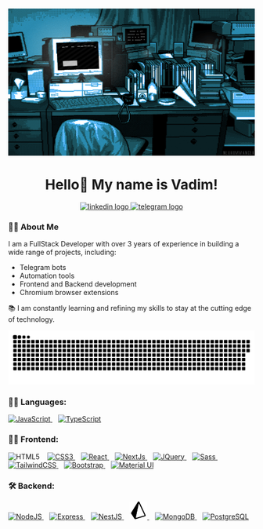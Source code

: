 <br clear="both">

<div align="center">
  <img height="300" width="600" src="assets/developer.gif" />
</div>

<h1 align="center">Hello👋 My name is Vadim!</h1>

<div align="center">
  <a href="https://www.linkedin.com/in/vadim-bykadorov" target="_blank">
    <img src="https://img.shields.io/badge/LinkedIn-0077B5?style=for-the-badge&logo=linkedin&logoColor=white"
      height="25" alt="linkedin logo" />
  </a>
  <a href="https://t.me/Vault_Boy13" target="_blank">
    <img
      src="https://img.shields.io/static/v1?message=Telegram&logo=telegram&label=&color=2CA5E0&logoColor=white&labelColor=&style=for-the-badge"
      height="25" alt="telegram logo" />
  </a>
</div>

<h3 align="left">👩‍💻 About Me</h3>

<p align="left">I am a FullStack Developer with over 3 years of experience in building a wide range of projects,
  including:</p>
<ul align="left">
  <li>Telegram bots</li>
  <li>Automation tools</li>
  <li>Frontend and Backend development</li>
  <li>Chromium browser extensions</li>
</ul>
<p align="left">📚 I am constantly learning and refining my skills to stay at the cutting edge of technology.</p>

<p align="center">
  <img width="600" src="assets/github-snake.svg" alt="snake" />
</p>

<h3 align="left">👨‍💻 Languages:</h3>

<div align="left">
  <a href="https://developer.mozilla.org/en-US/docs/Web/JavaScript" target="_blank">
    <img
      src="https://raw.githubusercontent.com/danielcranney/readme-generator/main/public/icons/skills/javascript-colored.svg"
      width="36" height="36" alt="JavaScript" />
  </a>
&nbsp;&nbsp;
  <a href="https://www.typescriptlang.org/" target="_blank">
    <img
      src="https://raw.githubusercontent.com/danielcranney/readme-generator/main/public/icons/skills/typescript-colored.svg"
      width="36" height="36" alt="TypeScript" />
  </a>
</div>

<h3 align="left">👨‍💻 Frontend:</h3>

<div align="left">
  <a href="https://developer.mozilla.org/en-US/docs/Glossary/HTML5" target="_blank"></a>
  <img src="https://raw.githubusercontent.com/danielcranney/readme-generator/main/public/icons/skills/html5-colored.svg"
    width="36" height="36" alt="HTML5" />
  </a>
  &nbsp;&nbsp;
  <a href="https://www.w3.org/TR/CSS/#css" target="_blank">
    <img
      src="https://raw.githubusercontent.com/danielcranney/readme-generator/main/public/icons/skills/css3-colored.svg"
      width="36" height="36" alt="CSS3" />
  </a>
  &nbsp;&nbsp;
  <a href="https://reactjs.org/" target="_blank">
    <img
      src="https://raw.githubusercontent.com/danielcranney/readme-generator/main/public/icons/skills/react-colored.svg"
      width="36" height="36" alt="React" />
  </a>
  &nbsp;&nbsp;
  <a href="https://nextjs.org/docs" target="_blank">
    <img
      src="https://raw.githubusercontent.com/danielcranney/readme-generator/main/public/icons/skills/nextjs-colored.svg"
      width="36" height="36" alt="NextJs" />
  </a>
  &nbsp;&nbsp;
  <a href="https://jquery.com/" target="_blank">
    <img
      src="https://raw.githubusercontent.com/danielcranney/readme-generator/main/public/icons/skills/jquery-colored.svg"
      width="36" height="36" alt="JQuery" />
  </a>
  &nbsp;&nbsp;
  <a href="https://sass-lang.com/" target="_blank">
    <img
      src="https://raw.githubusercontent.com/danielcranney/readme-generator/main/public/icons/skills/sass-colored.svg"
      width="36" height="36" alt="Sass" />
  </a>
  &nbsp;&nbsp;
  <a href="https://tailwindcss.com/" target="_blank">
    <img
      src="https://raw.githubusercontent.com/danielcranney/readme-generator/main/public/icons/skills/tailwindcss-colored.svg"
      width="36" height="36" alt="TailwindCSS" />
  </a>
  &nbsp;&nbsp;
  <a href="https://getbootstrap.com/" target="_blank">
    <img
      src="https://raw.githubusercontent.com/danielcranney/readme-generator/main/public/icons/skills/bootstrap-colored.svg"
      width="36" height="36" alt="Bootstrap" />
  </a>
  &nbsp;&nbsp;
  <a href="https://mui.com/" target="_blank">
    <img
      src="https://raw.githubusercontent.com/danielcranney/readme-generator/main/public/icons/skills/materialui-colored.svg"
      width="36" height="36" alt="Material UI" />
  </a>
</div>

<h3 align="left">🛠 Backend:</h3>

<div align="left">
  <a href="https://nodejs.org/en/" target="_blank">
    <img
      src="https://raw.githubusercontent.com/danielcranney/readme-generator/main/public/icons/skills/nodejs-colored.svg"
      width="36" height="36" alt="NodeJS" />
  </a>
  &nbsp;&nbsp;
  <a href="https://expressjs.com/" target="_blank">
    <img
      src="https://raw.githubusercontent.com/danielcranney/readme-generator/main/public/icons/skills/express-colored.svg"
      width="36" height="36" alt="Express" />
  </a>
  &nbsp;&nbsp;
  <a href="https://docs.nestjs.com/" target="_blank">
    <img
      src="https://raw.githubusercontent.com/danielcranney/readme-generator/main/public/icons/skills/nestjs-colored.svg"
      width="36" height="36" alt="NestJS" />
  </a>
  &nbsp;&nbsp;
  <a href="https://www.prisma.io" target="_blank">
    <img
      src="assets/prisma.svg"
      width="36" height="36" alt="PrismaOrm" />
  </a>
  &nbsp;&nbsp;
  <a href="https://www.mongodb.com/" target="_blank">
    <img
      src="https://raw.githubusercontent.com/danielcranney/readme-generator/main/public/icons/skills/mongodb-colored.svg"
      width="36" height="36" alt="MongoDB" />
  </a>
&nbsp;&nbsp;
  <a href="https://www.postgresql.org/" target="_blank">
    <img
      src="https://raw.githubusercontent.com/danielcranney/readme-generator/main/public/icons/skills/postgresql-colored.svg"
      width="36" height="36" alt="PostgreSQL" />
  </a>
</div>
